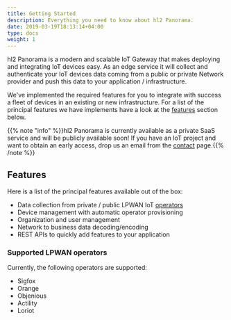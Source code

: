 ```yaml
---
title: Getting Started
description: Everything you need to know about hl2 Panorama.
date: 2019-03-19T18:13:14+04:00
type: docs
weight: 1
---
```


hl2 Panorama is a modern and scalable IoT Gateway that makes deploying and integrating IoT devices easy. As an edge service it will collect and authenticate your IoT devices data coming from a public or private Network provider and push this data to your application / infrastructure.

We've implemented the required features for you to integrate with success a fleet of devices in an existing or new infrastructure. For a list of the principal features we have implements have a look at the [features](#features) section below.

{{% note "info" %}}hl2 Panorama is currently available as a private SaaS service and will be publicly available soon! If you have an IoT project and want to obtain an early access, drop us an email from the [contact](/contact) page.{{% /note %}}

## Features

Here is a list of the principal features available out of the box:

- Data collection from private / public LPWAN IoT [operators](#supported-lpwan-operators)
- Device management with automatic operator provisioning
- Organization and user management
- Network to business data decoding/encoding
- REST APIs to quickly add features to your application

### Supported LPWAN operators

Currently, the following operators are supported:

- Sigfox
- Orange
- Objenious
- Actility
- Loriot
